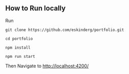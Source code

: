 ## How to Run locally
<p>Run</p>

```
git clone https://github.com/eskinderg/portfolio.git
```

```
cd portfolio
```

```
npm install
```

```
npm run start
```
<p>Then Navigate to <a href="http://localhost:4200/" target="_blank">http://localhost:4200/</a></p>
